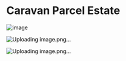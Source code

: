 # Caravan Parcel Estate

![image](https://user-images.githubusercontent.com/23097492/184507121-ffcb6401-41ab-4d13-8acd-f150312987ca.png)

![Uploading image.png…]()

![Uploading image.png…]()
